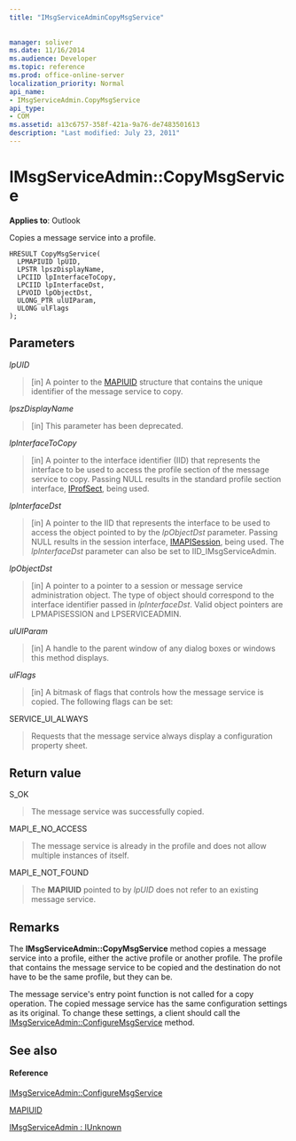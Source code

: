 ```yaml
---
title: "IMsgServiceAdminCopyMsgService"
 
 
manager: soliver
ms.date: 11/16/2014
ms.audience: Developer
ms.topic: reference
ms.prod: office-online-server
localization_priority: Normal
api_name:
- IMsgServiceAdmin.CopyMsgService
api_type:
- COM
ms.assetid: a13c6757-358f-421a-9a76-de7483501613
description: "Last modified: July 23, 2011"
---
```


# IMsgServiceAdmin::CopyMsgService

  
  
**Applies to**: Outlook 
  
Copies a message service into a profile. 
  
```
HRESULT CopyMsgService(
  LPMAPIUID lpUID,
  LPSTR lpszDisplayName,
  LPCIID lpInterfaceToCopy,
  LPCIID lpInterfaceDst,
  LPVOID lpObjectDst,
  ULONG_PTR ulUIParam,
  ULONG ulFlags
);
```

## Parameters

 _lpUID_
  
> [in] A pointer to the [MAPIUID](mapiuid.md) structure that contains the unique identifier of the message service to copy. 
    
 _lpszDisplayName_
  
> [in] This parameter has been deprecated. 
    
 _lpInterfaceToCopy_
  
> [in] A pointer to the interface identifier (IID) that represents the interface to be used to access the profile section of the message service to copy. Passing NULL results in the standard profile section interface, [IProfSect](iprofsectimapiprop.md), being used.
    
 _lpInterfaceDst_
  
> [in] A pointer to the IID that represents the interface to be used to access the object pointed to by the  _lpObjectDst_ parameter. Passing NULL results in the session interface, [IMAPISession](imapisessioniunknown.md), being used. The  _lpInterfaceDst_ parameter can also be set to IID_IMsgServiceAdmin. 
    
 _lpObjectDst_
  
> [in] A pointer to a pointer to a session or message service administration object. The type of object should correspond to the interface identifier passed in  _lpInterfaceDst_. Valid object pointers are LPMAPISESSION and LPSERVICEADMIN.
    
 _ulUIParam_
  
> [in] A handle to the parent window of any dialog boxes or windows this method displays.
    
 _ulFlags_
  
> [in] A bitmask of flags that controls how the message service is copied. The following flags can be set:
    
SERVICE_UI_ALWAYS 
  
> Requests that the message service always display a configuration property sheet.
    
## Return value

S_OK 
  
> The message service was successfully copied.
    
MAPI_E_NO_ACCESS 
  
> The message service is already in the profile and does not allow multiple instances of itself.
    
MAPI_E_NOT_FOUND 
  
> The **MAPIUID** pointed to by  _lpUID_ does not refer to an existing message service. 
    
## Remarks

The **IMsgServiceAdmin::CopyMsgService** method copies a message service into a profile, either the active profile or another profile. The profile that contains the message service to be copied and the destination do not have to be the same profile, but they can be. 
  
The message service's entry point function is not called for a copy operation. The copied message service has the same configuration settings as its original. To change these settings, a client should call the [IMsgServiceAdmin::ConfigureMsgService](imsgserviceadmin-configuremsgservice.md) method. 
  
## See also

#### Reference

[IMsgServiceAdmin::ConfigureMsgService](imsgserviceadmin-configuremsgservice.md)
  
[MAPIUID](mapiuid.md)
  
[IMsgServiceAdmin : IUnknown](imsgserviceadminiunknown.md)

